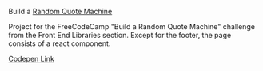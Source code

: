 Build a [Random Quote Machine](https://learn.freecodecamp.org/front-end-libraries/front-end-libraries-projects/build-a-random-quote-machine)

Project for the FreeCodeCamp "Build a Random Quote Machine" challenge from the Front End Libraries section. Except for the footer, the page consists of a react component. 
 
 [Codepen Link](https://codepen.io/lezojeda/full/oKgOvE)
